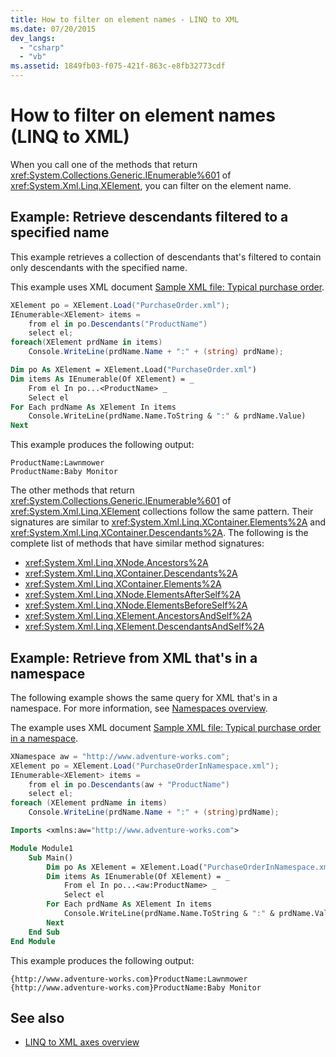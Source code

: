 ```yaml
---
title: How to filter on element names - LINQ to XML
ms.date: 07/20/2015
dev_langs:
  - "csharp"
  - "vb"
ms.assetid: 1849fb03-f075-421f-863c-e8fb32773cdf
---
```


# How to filter on element names (LINQ to XML)

When you call one of the methods that return <xref:System.Collections.Generic.IEnumerable%601> of <xref:System.Xml.Linq.XElement>, you can filter on the element name.

## Example: Retrieve descendants filtered to a specified name

This example retrieves a collection of descendants that's filtered to contain only descendants with the specified name.

This example uses XML document [Sample XML file: Typical purchase order](sample-xml-file-typical-purchase-order.md).

```csharp
XElement po = XElement.Load("PurchaseOrder.xml");
IEnumerable<XElement> items =
    from el in po.Descendants("ProductName")
    select el;
foreach(XElement prdName in items)
    Console.WriteLine(prdName.Name + ":" + (string) prdName);
```

```vb
Dim po As XElement = XElement.Load("PurchaseOrder.xml")
Dim items As IEnumerable(Of XElement) = _
    From el In po...<ProductName> _
    Select el
For Each prdName As XElement In items
    Console.WriteLine(prdName.Name.ToString & ":" & prdName.Value)
Next
```

This example produces the following output:

```output
ProductName:Lawnmower
ProductName:Baby Monitor
```

The other methods that return <xref:System.Collections.Generic.IEnumerable%601> of <xref:System.Xml.Linq.XElement> collections follow the same pattern. Their signatures are similar to <xref:System.Xml.Linq.XContainer.Elements%2A> and <xref:System.Xml.Linq.XContainer.Descendants%2A>. The following is the complete list of methods that have similar method signatures:

- <xref:System.Xml.Linq.XNode.Ancestors%2A>
- <xref:System.Xml.Linq.XContainer.Descendants%2A>
- <xref:System.Xml.Linq.XContainer.Elements%2A>
- <xref:System.Xml.Linq.XNode.ElementsAfterSelf%2A>
- <xref:System.Xml.Linq.XNode.ElementsBeforeSelf%2A>
- <xref:System.Xml.Linq.XElement.AncestorsAndSelf%2A>
- <xref:System.Xml.Linq.XElement.DescendantsAndSelf%2A>

## Example: Retrieve from XML that's in a namespace

The following example shows the same query for XML that's in a namespace. For more information, see [Namespaces overview](namespaces-overview.md).

The example uses XML document [Sample XML file: Typical purchase order in a namespace](sample-xml-file-typical-purchase-order-namespace.md).

```csharp
XNamespace aw = "http://www.adventure-works.com";
XElement po = XElement.Load("PurchaseOrderInNamespace.xml");
IEnumerable<XElement> items =
    from el in po.Descendants(aw + "ProductName")
    select el;
foreach (XElement prdName in items)
    Console.WriteLine(prdName.Name + ":" + (string)prdName);
```

```vb
Imports <xmlns:aw="http://www.adventure-works.com">

Module Module1
    Sub Main()
        Dim po As XElement = XElement.Load("PurchaseOrderInNamespace.xml")
        Dim items As IEnumerable(Of XElement) = _
            From el In po...<aw:ProductName> _
            Select el
        For Each prdName As XElement In items
            Console.WriteLine(prdName.Name.ToString & ":" & prdName.Value)
        Next
    End Sub
End Module
```

This example produces the following output:

```output
{http://www.adventure-works.com}ProductName:Lawnmower
{http://www.adventure-works.com}ProductName:Baby Monitor
```

## See also

- [LINQ to XML axes overview](linq-xml-axes-overview.md)

